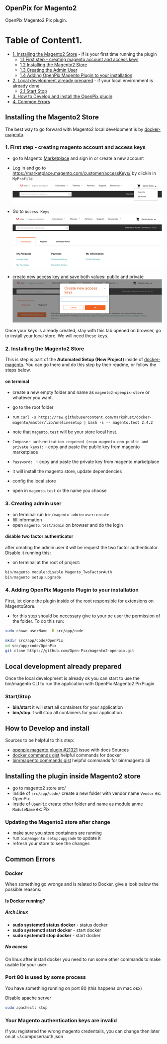 ## OpenPix for Magento2
OpenPix Magento2 Pix plugin.

# Table of Content1.
- [1. Installing the Magento2 Store](#installing-the-magento2-store) - if is your first time running the plugin
    * [1.1 First step - creating magento account and access keys](#1-first-step---creating-magento-account-and-access-keys)
    * [1.2 Installing the Magento2 Store](#2-installing-the-magento2-store)
    * [1.3 Creating the Admin User](#3-creating-admin-user)
    * [1.4 Adding OpenPix Magento Plugin to your installation](#4-adding-openpix-magento-plugin-to-your-installation)
- [2. Local development already prepared](#local-development-already-prepared) - if your local environment is already done
    * [2.1 Start Stop](#startstop)
- [3. How to Develop and install the OpenPix plugin](#how-to-develop-and-install)
- [4. Common Errors](#common-errors)

## Installing the Magento2 Store
The best way to go forward with Magento2 local development is by [docker-magento](https://github.com/markshust/docker-magento).

### 1. First step - creating magento account and access keys
- go to Magento [Marketplace](https://marketplace.magento.com/) and sign in or create a new account
- Log in and go to https://marketplace.magento.com/customer/accessKeys/ by clickin in `MyProfile`
  ![img.png](./docs/login.png)

- Go to `Access Keys`
  ![img_1.png](./docs/accesskey.png)

- create new access key and save both values: public and private
  ![img_2.png](./docs/keys.png)

Once your keys is already created, stay with this tab opened on browser, go to install your local store. We will need these keys.

### 2. Installing the Magento2 Store
This is step is part of the **Automated Setup (New Project)** inside of [docker-magento](https://github.com/markshust/docker-magento). You can go there and do this step by their readme, or follow the steps below.

#### on terminal
- create a new empty folder and name as `magento2-openpix-store` or whatever you want.
- go to the root folder
- run `curl -s https://raw.githubusercontent.com/markshust/docker-magento/master/lib/onelinesetup | bash -s -- magento.test 2.4.2`
- note that `magento.test` will be your store local host.

- `Composer authentication required (repo.magento.com public and private keys):` - copy and paste the public key from magento marketplace
- `Password: ` - copy and paste the private key from magento marketplace

- it will install the magento store, update dependencies
- config the local store
- open in `magento.test` or the name you choose

### 3. Creating admin user
- on terminal run `bin/magento admin:user:create`
- fill information
- open `magento.test/admin` on browser and do the login

#### disable two factor authenticator
after creating the admin user it will be request the two factor authenticator. Disable it running this:

- on terminal at the root of project:
```ts
bin/magento module:disable Magento_TwoFactorAuth
bin/magento setup:upgrade
```

### 4. Adding OpenPix Magento Plugin to your installation
First, let clone the plugin inside of the root responsible for extensions on MagentoStore.

- for this step should be necessary give to your pc user the permission of the folder. To do this run:

```bash
sudo chown userName -R src/app/code
``` 

```bash
mkdir src/app/code/OpenPix
cd src/app/code/OpenPix
git clone https://github.com/Open-Pix/magento2-openpix.git
```

## Local development already prepared
Once the local development is already ok you can start to use the bin/magento CLI to run the application with OpenPix Magento2 PixPlugin.

### Start/Stop
- **bin/start** it will start all containers for your application
- **bin/stop** it will stop all containers for your application

## How to Develop and install
Sources to be helpful to this step:
- [openpix magento plugin #21321](https://github.com/entria/feedback-server/issues/21321) issue with docs Sources
- [docker commands gist](https://github.com/entria/feedback-server/issues/21321) helpful commands for docker
- [bin/magento commands gist](https://gist.github.com/daniloab/da0e4928ecc0aca5d71380b96425aff1) helpful commands for bin/magento cli

## Installing the plugin inside Magento2 store
- go to magento2 store src/
- inside of `src/app/code/` create a new folder with vendor name `Vendor` ex: OpenPix
- inside of `OpenPix` create other folder and name as module anme `ModuleName` ex: Pix

### Updating the Magento2 store after change
- make sure you store containers are running
- run `bin/magento setup:upgrade` to update it
- refresh your store to see the changes


## Common Errors

### Docker
When something go wrongs and is related to Docker, give a look below the possible reasons:

#### Is Docker running?
##### Arch Linux
- **sudo systemctl status docker** - status docker
- **sudo systemctl start docker**  - start docker
- **sudo systemctl stop docker**   - start docker

##### No access
On linux after install docker you need to run some other commands to make usable for your user:

### Port 80 is used by some process
You have something running on port 80 (this happens on mac osx)

Disable apache server

```bash
sudo apachectl stop
```

### Your Magento authentication keys are invalid
If you registered the wrong magento credentails, you can change then later on at ~/.composer/auth.json
